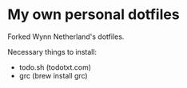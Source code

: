 # My own personal dotfiles #

Forked Wynn Netherland's dotfiles.

Necessary things to install:

* todo.sh (todotxt.com)
* grc (brew install grc)
